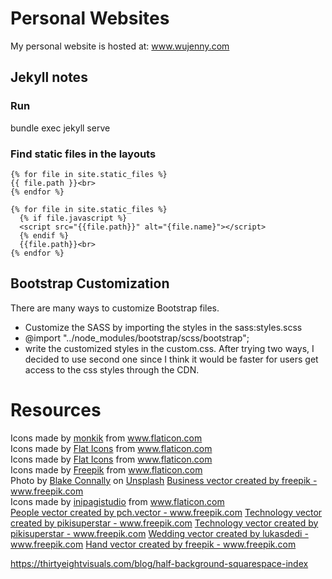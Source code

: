 # Personal Websites
My personal website is hosted at: www.wujenny.com
## Jekyll notes
###  Run
bundle exec jekyll serve

### Find static files in the layouts
```
{% for file in site.static_files %}
{{ file.path }}<br>
{% endfor %}

{% for file in site.static_files %}
  {% if file.javascript %}
  <script src="{{file.path}}" alt="{file.name}"></script>
  {% endif %}
  {{file.path}}<br>
{% endfor %}

```

## Bootstrap Customization
There are many ways to customize Bootstrap files. 
* Customize the SASS by importing the styles in the sass:styles.scss
* @import "../node_modules/bootstrap/scss/bootstrap";
* write the customized styles in the custom.css.
After trying two ways, I decided to use second one since I think it would be faster for users get access to the css styles through the CDN.

# Resources
<div>Icons made by <a href="https://www.flaticon.com/authors/monkik" title="monkik">monkik</a> from <a href="https://www.flaticon.com/" title="Flaticon">www.flaticon.com</a></div>
<div>Icons made by <a href="https://www.flaticon.com/authors/flat-icons" title="Flat Icons">Flat Icons</a> from <a href="https://www.flaticon.com/" title="Flaticon">www.flaticon.com</a></div>
Icons made by <a href="https://www.flaticon.com/authors/flat-icons" title="Flat Icons">Flat Icons</a> from <a href="https://www.flaticon.com/" title="Flaticon"> www.flaticon.com</a>
<div>Icons made by <a href="https://www.flaticon.com/authors/freepik" title="Freepik">Freepik</a> from <a href="https://www.flaticon.com/" title="Flaticon">www.flaticon.com</a></div>
<span>Photo by <a href="https://unsplash.com/@blakeconnally?utm_source=unsplash&amp;utm_medium=referral&amp;utm_content=creditCopyText">Blake Connally</a> on <a href="https://unsplash.com/s/photos/programming-art?utm_source=unsplash&amp;utm_medium=referral&amp;utm_content=creditCopyText">Unsplash</a></span>
</button><a href="https://www.freepik.com/free-photos-vectors/business">Business vector created by freepik - www.freepik.com</a>
<div>Icons made by <a href="https://www.flaticon.com/authors/inipagistudio" title="inipagistudio">inipagistudio</a> from <a href="https://www.flaticon.com/" title="Flaticon">www.flaticon.com</a></div>
<a href='https://www.freepik.com/vectors/people'>People vector created by pch.vector - www.freepik.com</a>
<a href='https://www.freepik.com/vectors/technology'>Technology vector created by pikisuperstar - www.freepik.com</a>
<a href='https://www.freepik.com/vectors/technology'>Technology vector created by pikisuperstar - www.freepik.com</a>
<a href='https://www.freepik.com/vectors/wedding'>Wedding vector created by lukasdedi - www.freepik.com</a>
<a href='https://www.freepik.com/vectors/hand'>Hand vector created by freepik - www.freepik.com</a>

https://thirtyeightvisuals.com/blog/half-background-squarespace-index
